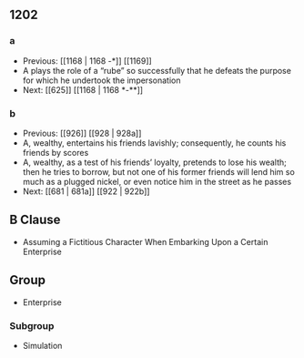 ## 1202
### a
- Previous: [[1168 | 1168 -*]] [[1169]] 
- A plays the role of a “rube” so successfully that he defeats the purpose for which he undertook the impersonation
- Next: [[625]] [[1168 | 1168 *-**]] 

### b
- Previous: [[926]] [[928 | 928a]] 
- A, wealthy, entertains his friends lavishly; consequently, he counts his friends by scores
- A, wealthy, as a test of his friends’ loyalty, pretends to lose his wealth; then he tries to borrow, but not one of his former friends will lend him so much as a plugged nickel, or even notice him in the street as he passes
- Next: [[681 | 681a]] [[922 | 922b]] 

## B Clause
- Assuming a Fictitious Character When Embarking  Upon a Certain Enterprise

## Group
- Enterprise

### Subgroup
- Simulation

